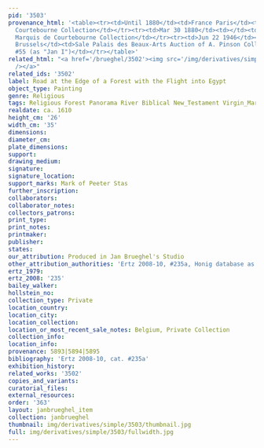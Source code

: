 ```yaml
---
pid: '3503'
provenance_html: '<table><tr><td>Until 1880</td><td>France Paris</td><td>Marquis de
  Courtebourne Collection</td></tr><tr><td>Mar 30 1880</td><td></td><td>Auction of
  Marquis de Courtebourne Collection</td></tr><tr><td>Jun 22 1946</td><td>Belgium
  Brussels</td><td>Sale Palais des Beaux-Arts Auction of A. Pinson Collection Lot
  #55 (as "Jan I")</td></tr></table>'
related_html: "<a href='/brueghel/3502'><img src='/img/derivatives/simple/3502/thumbnail.jpg'
  /></a>"
related_ids: '3502'
label: Road at the Edge of a Forest with the Flight into Egypt
object_type: Painting
genre: Religious
tags: Religious Forest Panorama River Biblical New_Testament Virgin_Mary History Landscape
realdate: ca. 1610
height_cm: '26'
width_cm: '35'
dimensions:
diameter_cm:
plate_dimensions:
support:
drawing_medium:
signature:
signature_location:
support_marks: Mark of Peeter Stas
further_inscription:
collaborators:
collaborator_notes:
collectors_patrons:
print_type:
print_notes:
printmaker:
publisher:
states:
our_attribution: Produced in Jan Brueghel's Studio
other_attribution_authorities: 'Ertz 2008-10, #235a, Honig database as Jan and studio'
ertz_1979:
ertz_2008: '235'
bailey_walker:
hollstein_no:
collection_type: Private
location_country:
location_city:
location_collection:
location_or_most_recent_sale_notes: Belgium, Private Collection
collection_info:
location_info:
provenance: 5893|5894|5895
bibliography: 'Ertz 2008-10, cat. #235a'
exhibition_history:
related_works: '3502'
copies_and_variants:
curatorial_files:
external_resources:
order: '363'
layout: janbrueghel_item
collection: janbrueghel
thumbnail: img/derivatives/simple/3503/thumbnail.jpg
full: img/derivatives/simple/3503/fullwidth.jpg
---
```

